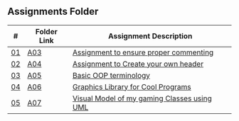 ## Assignments Folder
|      #      | Folder Link  | Assignment Description                          |
| :---------: | ------------ | ----------------------------------------------- |
| [01](./A03) | [A03](./A03) | [Assignment to ensure proper commenting](./A03) |
| [02](./A04) | [A04](./A04) | [Assignment to Create your own header](./A04)   |
| [03](./A05) | [A05](./A05) | [Basic OOP terminology](./A05)                  |
| [04](./A06) | [A06](./A06) | [Graphics Library for Cool Programs](./A06)     |
| [05](./A07) | [A07](./A07) | [Visual Model of my gaming Classes using UML](./A07)     |
